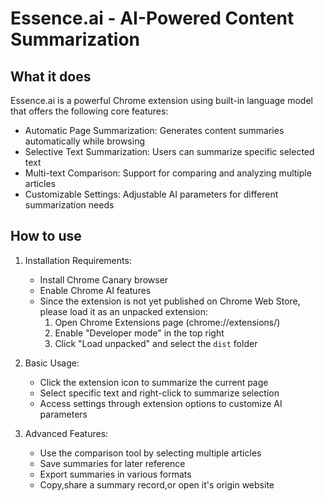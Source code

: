 # Essence.ai - AI-Powered Content Summarization


## What it does

Essence.ai is a powerful Chrome extension using built-in language model that offers the following core features:

- Automatic Page Summarization: Generates content summaries automatically while browsing
- Selective Text Summarization: Users can summarize specific selected text
- Multi-text Comparison: Support for comparing and analyzing multiple articles
- Customizable Settings: Adjustable AI parameters for different summarization needs

## How to use

1. Installation Requirements:
   - Install Chrome Canary browser
   - Enable Chrome AI features
   - Since the extension is not yet published on Chrome Web Store, please load it as an unpacked extension:
     1. Open Chrome Extensions page (chrome://extensions/)
     2. Enable "Developer mode" in the top right
     3. Click "Load unpacked" and select the `dist` folder

2. Basic Usage:
   - Click the extension icon to summarize the current page
   - Select specific text and right-click to summarize selection
   - Access settings through extension options to customize AI parameters

3. Advanced Features:
   - Use the comparison tool by selecting multiple articles
   - Save summaries for later reference
   - Export summaries in various formats
   - Copy,share a summary record,or open it's origin website